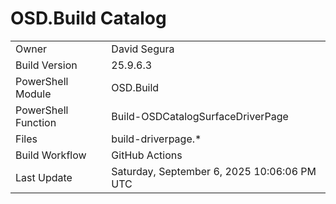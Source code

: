 ﻿# OSD.Build Catalog

| | |
|-|-|
| Owner | David Segura |
| Build Version | 25.9.6.3 |
| PowerShell Module | OSD.Build |
| PowerShell Function | Build-OSDCatalogSurfaceDriverPage |
| Files | build-driverpage.* |
| Build Workflow | GitHub Actions |
| Last Update | Saturday, September 6, 2025 10:06:06 PM UTC |
